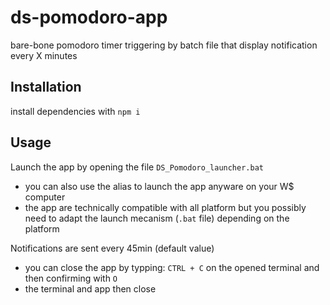 # ds-pomodoro-app

bare-bone pomodoro timer triggering by batch file that display notification every X minutes

## Installation

install dependencies with `npm i`

## Usage

Launch the app by opening the file `DS_Pomodoro_launcher.bat`

- you can also use the alias to launch the app anyware on your W$ computer
- the app are technically compatible with all platform but you possibly need to adapt the launch mecanism (`.bat` file) depending on the platform

Notifications are sent every 45min (default value)

- you can close the app by typping: `CTRL + C` on the opened terminal and then confirming with `O`
- the terminal and app then close
